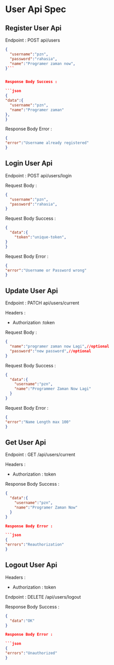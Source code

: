 # User Api Spec

## Register User Api

Endpoint : POST api/users

```json
{
  "username":"pzn",
  "password":"rahasia",
  "name":"Programer zaman now",
}```


Response Body Success :

```json
{
"data":{
  "username":"pzn",
  "name":"Programer zaman"
},
}
```

Response Body Error :

```json
{
"error":"Username already registered"
}
```

## Login User Api

Endpoint : POST api/users/login

Request Body :

```json
{
  "username":"pzn",
  "password":"rahasia",
}
```

Request Body Success :

```json
{
  "data":{
    "token":"unique-token",
}
}
```

Request Body Error :

```json
{
"error":"Username or Password wrong"
}
```

## Update User Api

Endpoint : PATCH api/users/current

Headers :

- Authorization :token

Request Body :

```json
{
  "name":"programer zaman now Lagi",//optional 
  "password":"new password",//optional
}
```

Request Body Success :

```json
{
  "data":{
    "username":"pzn",
    "name":"Programmer Zaman Now Lagi"
  }
}
```

Request Body Error :

```json
{
"error":"Name Length max 100"
}
```

## Get User Api

Endpoint : GET /api/users/current

Headers :

- Authorization : token

Response Body Success :

```json
{
  "data":{
    "username":"pzn",
    "name":"Programer Zaman Now"
  }
}

Response Body Error :

```json
{
"errors":"Reauthorization"
}

```

## Logout User Api

Headers :

- Authorization : token

Endpoint : DELETE /api/users/logout

Response Body Success :

```json
{
  "data":"OK"
}

Response Body Error :

```json
{
"errors":"Unauthorized"
}
